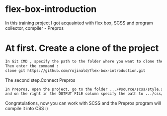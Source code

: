 # flex-box-introduction
In this training project I got acquainted with flex box, SCSS and program collector, compiler - Prepros

# At first. Create a clone of the project
```sh
In Git CMD , specify the path to the folder where you want to clone the project.
Then enter the command :                                             
clone git https://github.com/rojinald/flex-box-introduction.git
```
The second step.Connect Prepros
```sh
In Prepros, open the project, go to the folder .../#source/scss/style.scss
and on the right in the OUTPUT FILE column specify the path to .../css/style.css
```
Congratulations, now you can work with SCSS and the Prepros program will compile it into CSS :)

